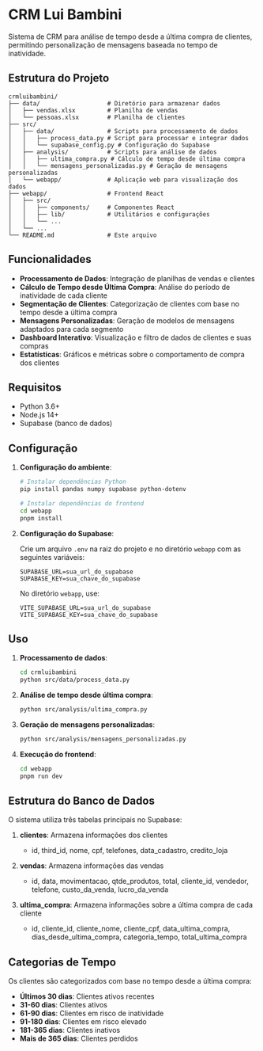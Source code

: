 # CRM Lui Bambini

Sistema de CRM para análise de tempo desde a última compra de clientes, permitindo personalização de mensagens baseada no tempo de inatividade.

## Estrutura do Projeto

```
crmluibambini/
├── data/                   # Diretório para armazenar dados
│   ├── vendas.xlsx         # Planilha de vendas
│   └── pessoas.xlsx        # Planilha de clientes
├── src/
│   ├── data/               # Scripts para processamento de dados
│   │   ├── process_data.py # Script para processar e integrar dados
│   │   └── supabase_config.py # Configuração do Supabase
│   ├── analysis/           # Scripts para análise de dados
│   │   ├── ultima_compra.py # Cálculo de tempo desde última compra
│   │   └── mensagens_personalizadas.py # Geração de mensagens personalizadas
│   └── webapp/             # Aplicação web para visualização dos dados
├── webapp/                 # Frontend React
│   ├── src/
│   │   ├── components/     # Componentes React
│   │   ├── lib/            # Utilitários e configurações
│   │   └── ...
│   └── ...
└── README.md               # Este arquivo
```

## Funcionalidades

- **Processamento de Dados**: Integração de planilhas de vendas e clientes
- **Cálculo de Tempo desde Última Compra**: Análise do período de inatividade de cada cliente
- **Segmentação de Clientes**: Categorização de clientes com base no tempo desde a última compra
- **Mensagens Personalizadas**: Geração de modelos de mensagens adaptados para cada segmento
- **Dashboard Interativo**: Visualização e filtro de dados de clientes e suas compras
- **Estatísticas**: Gráficos e métricas sobre o comportamento de compra dos clientes

## Requisitos

- Python 3.6+
- Node.js 14+
- Supabase (banco de dados)

## Configuração

1. **Configuração do ambiente**:

   ```bash
   # Instalar dependências Python
   pip install pandas numpy supabase python-dotenv

   # Instalar dependências do frontend
   cd webapp
   pnpm install
   ```

2. **Configuração do Supabase**:

   Crie um arquivo `.env` na raiz do projeto e no diretório `webapp` com as seguintes variáveis:

   ```
   SUPABASE_URL=sua_url_do_supabase
   SUPABASE_KEY=sua_chave_do_supabase
   ```

   No diretório `webapp`, use:

   ```
   VITE_SUPABASE_URL=sua_url_do_supabase
   VITE_SUPABASE_KEY=sua_chave_do_supabase
   ```

## Uso

1. **Processamento de dados**:

   ```bash
   cd crmluibambini
   python src/data/process_data.py
   ```

2. **Análise de tempo desde última compra**:

   ```bash
   python src/analysis/ultima_compra.py
   ```

3. **Geração de mensagens personalizadas**:

   ```bash
   python src/analysis/mensagens_personalizadas.py
   ```

4. **Execução do frontend**:

   ```bash
   cd webapp
   pnpm run dev
   ```

## Estrutura do Banco de Dados

O sistema utiliza três tabelas principais no Supabase:

1. **clientes**: Armazena informações dos clientes
   - id, third_id, nome, cpf, telefones, data_cadastro, credito_loja

2. **vendas**: Armazena informações das vendas
   - id, data, movimentacao, qtde_produtos, total, cliente_id, vendedor, telefone, custo_da_venda, lucro_da_venda

3. **ultima_compra**: Armazena informações sobre a última compra de cada cliente
   - id, cliente_id, cliente_nome, cliente_cpf, data_ultima_compra, dias_desde_ultima_compra, categoria_tempo, total_ultima_compra

## Categorias de Tempo

Os clientes são categorizados com base no tempo desde a última compra:

- **Últimos 30 dias**: Clientes ativos recentes
- **31-60 dias**: Clientes ativos
- **61-90 dias**: Clientes em risco de inatividade
- **91-180 dias**: Clientes em risco elevado
- **181-365 dias**: Clientes inativos
- **Mais de 365 dias**: Clientes perdidos
